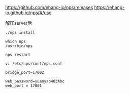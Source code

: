 https://github.com/ehang-io/nps/releases
https://ehang-io.github.io/nps/#/use

解压server后
```
./nps install

which nps
/usr/bin/nps

nps restart
```

```
vi /etc/nps/conf/nps.conf

bridge_port=17002

web_password=yuanyao403Abc
web_port = 17001

```

